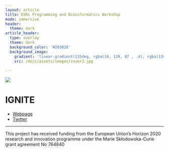 ```yaml
---
layout: article
title: ESRs Programming and Bioinformatics Workshop 
mode: immersive
header:
  theme: dark
article_header:
  type: overlay
  theme: dark
  background_color: '#203028'
  background_image:
    gradient: 'linear-gradient(135deg, rgba(34, 139, 87 , .4), rgba(139, 34, 139, .4))'
    src: /docs/assets/images/cover3.jpg
    
---
```


 ![](https://i.imgur.com/KMVYY8O.png)  

# IGNITE
- [Webpage](http://www.itn-ignite.eu/)
- [Twitter](https://twitter.com/itn_ignite)


---
This project has received funding from the European Union’s Horizon 2020 research and innovation programme under the Marie Skłodowska-Curie grant agreement No 764840
